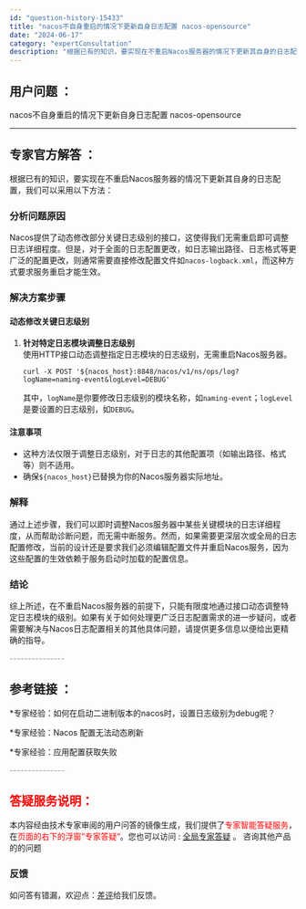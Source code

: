 ```yaml
---
id: "question-history-15433"
title: "nacos不自身重启的情况下更新自身日志配置 nacos-opensource"
date: "2024-06-17"
category: "expertConsultation"
description: "根据已有的知识，要实现在不重启Nacos服务器的情况下更新其自身的日志配置，我们可以采用以下方法：### 分析问题原因Nacos提供了动态修改部分关键日志级别的接口，这使得我们无需重启即可调整日志详细程度。但是，对于全面的日志配置更改，如日志输出路径、日志格式等更广泛的配置更改，则通常需要直接修改配"
---
```


## 用户问题 ： 
 nacos不自身重启的情况下更新自身日志配置 nacos-opensource 

---------------
## 专家官方解答 ：

根据已有的知识，要实现在不重启Nacos服务器的情况下更新其自身的日志配置，我们可以采用以下方法：

### 分析问题原因
Nacos提供了动态修改部分关键日志级别的接口，这使得我们无需重启即可调整日志详细程度。但是，对于全面的日志配置更改，如日志输出路径、日志格式等更广泛的配置更改，则通常需要直接修改配置文件如`nacos-logback.xml`，而这种方式要求服务重启才能生效。

### 解决方案步骤
#### 动态修改关键日志级别
1. **针对特定日志模块调整日志级别**  
   使用HTTP接口动态调整指定日志模块的日志级别，无需重启Nacos服务器。
   ```shell
   curl -X POST '${nacos_host}:8848/nacos/v1/ns/ops/log?logName=naming-event&logLevel=DEBUG'
   ```
   其中，`logName`是你要修改日志级别的模块名称，如`naming-event`；`logLevel`是要设置的日志级别，如`DEBUG`。

#### 注意事项
- 这种方法仅限于调整日志级别，对于日志的其他配置项（如输出路径、格式等）则不适用。
- 确保`${nacos_host}`已替换为你的Nacos服务器实际地址。

### 解释
通过上述步骤，我们可以即时调整Nacos服务器中某些关键模块的日志详细程度，从而帮助诊断问题，而无需中断服务。然而，如果需要更深层次或全局的日志配置修改，当前的设计还是要求我们必须编辑配置文件并重启Nacos服务，因为这些配置的生效依赖于服务启动时加载的配置信息。

### 结论
综上所述，在不重启Nacos服务器的前提下，只能有限度地通过接口动态调整特定日志模块的级别。如果有关于如何处理更广泛日志配置需求的进一步疑问，或者需要解决与Nacos日志配置相关的其他具体问题，请提供更多信息以便给出更精确的指导。


<font color="#949494">---------------</font> 


## 参考链接 ：

*专家经验：如何在启动二进制版本的nacos时，设置日志级别为debug呢？ 
 
 *专家经验：Nacos 配置无法动态刷新 
 
 *专家经验：应用配置获取失败 


 <font color="#949494">---------------</font> 
 


## <font color="#FF0000">答疑服务说明：</font> 

本内容经由技术专家审阅的用户问答的镜像生成，我们提供了<font color="#FF0000">专家智能答疑服务</font>，在<font color="#FF0000">页面的右下的浮窗”专家答疑“</font>。您也可以访问 : [全局专家答疑](https://opensource.alibaba.com/chatBot) 。 咨询其他产品的的问题

### 反馈
如问答有错漏，欢迎点：[差评](https://ai.nacos.io/user/feedbackByEnhancerGradePOJOID?enhancerGradePOJOId=15503)给我们反馈。
